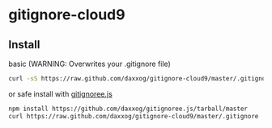 gitignore-cloud9
================
                
Install
----------------
basic (WARNING: Overwrites your .gitignore file)
```bash
curl -sS https://raw.github.com/daxxog/gitignore-cloud9/master/.gitignore > .gitignore
```
or safe install with [gitignoree.js](https://github.com/daxxog/gitignoree.js)
```bash
npm install https://github.com/daxxog/gitignoree.js/tarball/master
curl https://raw.github.com/daxxog/gitignore-cloud9/master/.gitignore | gitignoree
```
